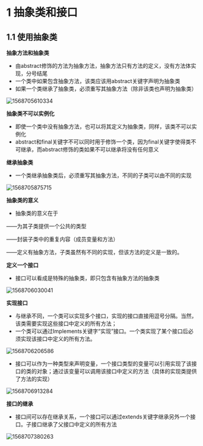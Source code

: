 # 1 抽象类和接口

## 1.1 使用抽象类

**抽象方法和抽象类**

* 由abstract修饰的方法为抽象方法，抽象方法只有方法的定义，没有方法体实现，分号结尾
* 一个类中如果包含抽象方法，该类应该用abstract关键字声明为抽象类
* 如果一个类继承了抽象类，必须重写其抽象方法（除非该类也声明为抽象类）

![1568705610334](C:\Users\cxt66\AppData\Roaming\Typora\typora-user-images\1568705610334.png)

**抽象类不可以实例化**

* 即使一个类中没有抽象方法，也可以将其定义为抽象类，同样，该类不可以实例化
* abstract和final关键字不可以同时用于修饰一个类，因为final关键字使得类不可继承，而abstract修饰的类如果不可以继承将没有任何意义

**继承抽象类**

* 一个类继承抽象类后，必须重写其抽象方法，不同的子类可以由不同的实现

![1568705875715](C:\Users\cxt66\AppData\Roaming\Typora\typora-user-images\1568705875715.png)

**抽象类的意义**

* 抽象类的意义在于

——为其子类提供一个公共的类型

——封装子类中的重复内容（成员变量和方法）

——定义有抽象方法，子类虽然有不同的实现，但该方法的定义是一致的。

**定义一个接口**

* 接口可以看成是特殊的抽象类，即只包含有抽象方法的抽象类

![1568706030041](C:\Users\cxt66\AppData\Roaming\Typora\typora-user-images\1568706030041.png)

**实现接口**

* 与继承不同，一个类可以实现多个接口，实现的接口直接用逗号分隔。当然，该类需要实现这些接口中定义的所有方法；
* 一个类可以通过Implements关键字“实现”接口。一个类实现了某个接口后必须实现该接口中定义的所有方法。

![1568706206586](C:\Users\cxt66\AppData\Roaming\Typora\typora-user-images\1568706206586.png)

* 接口可以作为一种类型来声明变量，一个接口类型的变量可以引用实现了该接口的类的对象；通过该变量可以调用该接口中定义的方法（具体的实现类提供了方法的实现）

![1568706913284](C:\Users\cxt66\AppData\Roaming\Typora\typora-user-images\1568706913284.png)

**接口的继承**

* 接口间可以存在继承关系，一个接口可以通过extends关键字继承另外一个接口。子接口继承了父接口中定义的所有方法

![1568707380263](C:\Users\cxt66\AppData\Roaming\Typora\typora-user-images\1568707380263.png)